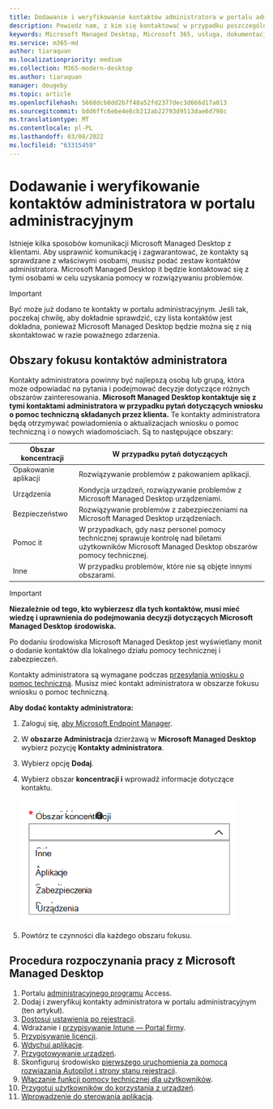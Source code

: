 ```yaml
---
title: Dodawanie i weryfikowanie kontaktów administratora w portalu administracyjnym
description: Powiedz nam, z kim się kontaktować w przypadku poszczególnych obszarów zainteresowania.
keywords: Microsoft Managed Desktop, Microsoft 365, usługa, dokumentacja
ms.service: m365-md
author: tiaraquan
ms.localizationpriority: medium
ms.collection: M365-modern-desktop
ms.author: tiaraquan
manager: dougeby
ms.topic: article
ms.openlocfilehash: 5668dcb0dd2b7f48a52fd2377dec3d666d17a013
ms.sourcegitcommit: bdd6ffc6ebe4e6cb212ab22793d9513dae6d798c
ms.translationtype: MT
ms.contentlocale: pl-PL
ms.lasthandoff: 03/08/2022
ms.locfileid: "63315459"
---
```

# <a name="add-and-verify-admin-contacts-in-the-admin-portal"></a>Dodawanie i weryfikowanie kontaktów administratora w portalu administracyjnym

Istnieje kilka sposobów komunikacji Microsoft Managed Desktop z klientami. Aby usprawnić komunikację i zagwarantować, że kontakty są sprawdzane z właściwymi osobami, musisz podać zestaw kontaktów administratora. Microsoft Managed Desktop it będzie kontaktować się z tymi osobami w celu uzyskania pomocy w rozwiązywaniu problemów.

> [!IMPORTANT]
> Być może już dodano te kontakty w portalu administracyjnym. Jeśli tak, poczekaj chwilę, aby dokładnie sprawdzić, czy lista kontaktów jest dokładna, ponieważ Microsoft Managed Desktop będzie  można się z nią skontaktować w razie poważnego zdarzenia.

## <a name="admin-contact-areas-of-focus"></a>Obszary fokusu kontaktów administratora

Kontakty administratora powinny być najlepszą osobą lub grupą, która może odpowiadać na pytania i podejmować decyzje dotyczące różnych obszarów zainteresowania. **Microsoft Managed Desktop kontaktuje się z tymi kontaktami administratora w przypadku pytań dotyczących wniosku o pomoc techniczną składanych przez klienta.** Te kontakty administratora będą otrzymywać powiadomienia o aktualizacjach wniosku o pomoc techniczną i o nowych wiadomościach. Są to następujące obszary:

| Obszar koncentracji | W przypadku pytań dotyczących |
| ----- | ----- |
| Opakowanie aplikacji | Rozwiązywanie problemów z pakowaniem aplikacji. |
| Urządzenia | Kondycja urządzeń, rozwiązywanie problemów z Microsoft Managed Desktop urządzeniami. |
| Bezpieczeństwo | Rozwiązywanie problemów z zabezpieczeniami na Microsoft Managed Desktop urządzeniach. |
| Pomoc it | W przypadkach, gdy nasz personel pomocy technicznej sprawuje kontrolę nad biletami użytkowników Microsoft Managed Desktop obszarów pomocy technicznej. |
| Inne | W przypadku problemów, które nie są objęte innymi obszarami. |

> [!IMPORTANT]
> **Niezależnie od tego, kto wybierzesz dla tych kontaktów, musi mieć wiedzę i uprawnienia do podejmowania decyzji dotyczących Microsoft Managed Desktop środowiska.**

Po dodaniu środowiska Microsoft Managed Desktop jest wyświetlany monit o dodanie kontaktów dla lokalnego działu pomocy technicznej i zabezpieczeń.

Kontakty administratora są wymagane podczas [przesyłania wniosku o pomoc techniczną](../service-description/support.md). Musisz mieć kontakt administratora w obszarze fokusu wniosku o pomoc techniczną.

**Aby dodać kontakty administratora:**

1. Zaloguj się, [aby Microsoft Endpoint Manager](https://endpoint.microsoft.com).
1. W **obszarze Administracja** dzierżawą w **Microsoft Managed Desktop** wybierz pozycję **Kontakty administratora**.
1. Wybierz opcję **Dodaj**.
1. Wybierz obszar **koncentracji i** wprowadź informacje dotyczące kontaktu.

    ![listę obszarów, na których się skupisz, takich jak Inne, Aplikacje i Zabezpieczenia.](../../media/areaoffocus.png)

1. Powtórz te czynności dla każdego obszaru fokusu.

## <a name="steps-to-get-started-with-microsoft-managed-desktop"></a>Procedura rozpoczynania pracy z Microsoft Managed Desktop

1. Portalu [administracyjnego programu](access-admin-portal.md) Access.
1. Dodaj i zweryfikuj kontakty administratora w portalu administracyjnym (ten artykuł).
1. [Dostosuj ustawienia po rejestracji](conditional-access.md).
1. Wdrażanie i [przypisywanie Intune — Portal firmy](company-portal.md).
1. [Przypisywanie licencji](assign-licenses.md).
1. [Wdychuj aplikacje](deploy-apps.md).
1. [Przygotowywanie urządzeń](Prepare-devices.md).
1. Skonfiguruj środowisko [pierwszego uruchomienia za pomocą rozwiązania Autopilot i strony stanu rejestracji](esp-first-run.md).
1. [Włączanie funkcji pomocy technicznej dla użytkowników](enable-support.md).
1. [Przygotuj użytkowników do korzystania z urządzeń](get-started-devices.md).
1. [Wprowadzenie do sterowania aplikacją](get-started-app-control.md).
